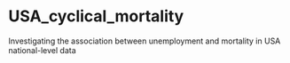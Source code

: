 # USA_cyclical_mortality
Investigating the association between unemployment and mortality in USA national-level data 

